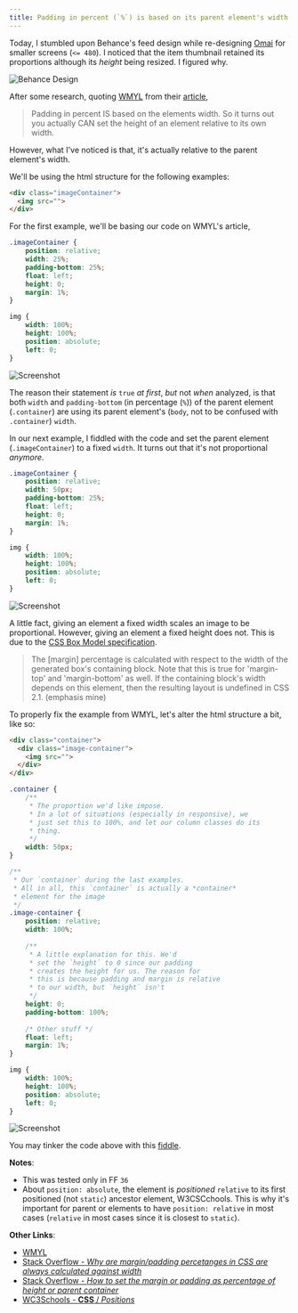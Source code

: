```yaml
---
title: Padding in percent (`%`) is based on its parent element's width
---
```


Today, I stumbled upon Behance's feed design while re-designing [Omai](https://github.com/srph/omai) for smaller screens (`<= 480`). I noticed that the item thumbnail retained its proportions although its *height* being resized. I figured why.

![Behance Design](https://cloud.githubusercontent.com/assets/5093058/6650409/09a1bec2-ca4b-11e4-8269-b06d31414ee7.gif)

After some research, quoting [WMYL](http://www.wmyl.se) from their [article](http://www.wmyl.se/en/blog/proportional-scaling-responsive-boxes-using-just-css),

> Padding in percent IS based on the elements width. So it turns out you actually CAN set the height of an element relative to its own width.

However, what I've noticed is that, it's actually relative to the parent element's width.

We'll be using the html structure for the following examples:

```html
<div class="imageContainer">
  <img src="">
</div>
```

For the first example, we'll be basing our code on WMYL's article,

```css
.imageContainer {
    position: relative;
    width: 25%;
    padding-bottom: 25%;
    float: left;
    height: 0;
    margin: 1%;
}

img {
    width: 100%;
    height: 100%;
    position: absolute;
    left: 0;
}
```

![Screenshot](https://cloud.githubusercontent.com/assets/5093058/6642678/77eac708-c9e1-11e4-98e8-af3e348803c7.png)

The reason their statement *is* `true` *at first*, *but* not *when* analyzed, is that both `width` and `padding-bottom` (in percentage (`%`)) of the parent element (`.container`) are using its parent element's (`body`, not to be confused with `.container`) `width`.

In our next example, I fiddled with the code and set the parent element (`.imageContainer`) to a fixed `width`. It turns out that it's not proportional *anymore*.

```css
.imageContainer {
    position: relative;
    width: 50px;
    padding-bottom: 25%;
    float: left;
    height: 0;
    margin: 1%;
}

img {
    width: 100%;
    height: 100%;
    position: absolute;
    left: 0;
}
```

![Screenshot](https://cloud.githubusercontent.com/assets/5093058/6642677/77e7668a-c9e1-11e4-8841-743621f07e34.png)

A little fact, giving an element a fixed width scales an image to be proportional. However, giving an element a fixed height does not. This is due to the [CSS Box Model specification](http://www.w3.org/TR/CSS2/box.html#margin-properties).

> The [margin] percentage is calculated with respect to the width of the generated box's containing block. Note that this is true for 'margin-top' and 'margin-bottom' as well. If the containing block's width depends on this element, then the resulting layout is undefined in CSS 2.1. (emphasis mine)

To properly fix the example from WMYL, let's alter the html structure a bit, like so:

```html
<div class="container">
  <div class="image-container">
    <img src="">
  </div>
</div>
```

```css
.container {
    /**
     * The proportion we'd like impose.
     * In a lot of situations (especially in responsive), we
     * just set this to 100%, and let our column classes do its
     * thing.
     */
    width: 50px;
}

/**
 * Our `container` during the last examples.
 * All in all, this `container` is actually a *container*
 * element for the image
 */
.image-container {
    position: relative;
    width: 100%;
    
    /**
     * A little explanation for this. We'd
     * set the `height` to 0 since our padding
     * creates the height for us. The reason for
     * this is because padding and margin is relative
     * to our width, but `height` isn't
     */
    height: 0;
    padding-bottom: 100%;
    
    /* Other stuff */
    float: left;
    margin: 1%;
}

img {
    width: 100%;
    height: 100%;
    position: absolute;
    left: 0;
}
```

![Screenshot](https://cloud.githubusercontent.com/assets/5093058/6643980/85f91ac0-c9eb-11e4-81b0-49492724ab06.png)

You may tinker the code above with this [fiddle](http://jsfiddle.net/srph/m6vpkzjh/).

**Notes**:
- This was tested only in FF `36`
- About `position: absolute`, the element is *positioned* `relative` to its first positioned (not `static`) ancestor element, W3CSCchools. This is why it's important for parent or elements to have `position: relative` in most cases (`relative` in most cases since it is closest to `static`).

**Other Links**:
- [WMYL](http://www.wmyl.se/en/blog/proportional-scaling-responsive-boxes-using-just-css)
- [Stack Overflow - *Why are margin/padding percetanges in CSS are always calculated against width*](http://stackoverflow.com/questions/11003911/why-are-margin-padding-percentages-in-css-always-calculated-against-width)
- [Stack Overflow - *How to set the margin or padding as percentage of height or parent container*](http://stackoverflow.com/questions/4982480/how-to-set-the-margin-or-padding-as-percentage-of-height-or-parent-container)
- [WC3Schools - **CSS** / *Positions*](http://www.w3schools.com/cssref/pr_class_position.asp)
